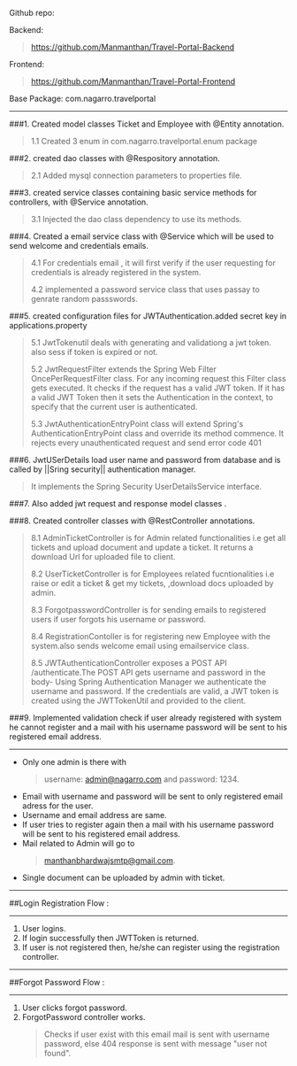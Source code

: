 Github repo:

Backend: 
>https://github.com/Manmanthan/Travel-Portal-Backend

Frontend:
>https://github.com/Manmanthan/Travel-Portal-Frontend

Base Package: com.nagarro.travelportal
_____________________________________________________________________________________________________________________________________________________________________

###1. Created model classes Ticket and Employee with @Entity annotation.
>1.1 Created 3 enum in com.nagarro.travelportal.enum package
	
###2. created dao classes with @Respository annotation.
>2.1 Added mysql connection parameters to properties file.

###3. created service classes containing basic service methods for controllers, with @Service annotation.
>3.1 Injected the dao class dependency to use its methods.

###4. Created a email service class with @Service which will be used to send welcome and credentials emails.
>4.1 For credentials email , it will first verify if the user requesting for credentials is already registered 
	in the system.
> 
>4.2 implemented a password service class that uses passay to genrate random passswords.

###5. created configuration files for JWTAuthentication.added secret key in applications.property

>5.1 JwtTokenutil deals with generating and validationg a jwt token. also sess if token is expired or not.
>
>5.2 JwtRequestFilter extends the Spring Web Filter OncePerRequestFilter class. For any incoming request
		 this Filter class gets executed. It checks if the request has a valid JWT token. If it has a valid JWT 
		 Token then it sets the Authentication in the context, to specify that the current user is authenticated.
>
>5.3 JwtAuthenticationEntryPoint class will extend Spring's AuthenticationEntryPoint class and override its method commence.
 		It rejects every unauthenticated request and send error code 401

###6. JwtUSerDetails load user name and password from database and is called by ||Sring security|| authentication manager.
>It implements the Spring Security UserDetailsService interface. 

###7. Also added jwt request and response model classes .

###8. Created controller classes with @RestController annotations.

>8.1 AdminTicketController is for Admin related functionalities i.e get all tickets and upload document and update a ticket.
		 It returns a download Url for uploaded file to client.
>
>8.2 UserTicketController is for Employees related fucntionalities i.e raise or edit a ticket & get my tickets,
		,download docs uploaded by admin.
>
>8.3 ForgotpasswordController is for sending emails to registered users if user forgots his username or password.
>
>8.4 RegistrationContoller is for registering new Employee with the system.also sends welcome email using emailservice class.
>
>8.5 JWTAuthenticationController exposes a POST API /authenticate.The POST API gets username and password in 
		the body- Using Spring Authentication Manager we authenticate the username and password.
		If the credentials are valid, a JWT token is created using the JWTTokenUtil and provided to the client.
		
###9. Implemented validation check if user already registered with system he cannot register and a mail with his username password will be sent to his registered email address.
 





_________________________________________________________________________________________________________________________________________________________________________________________________________________________________________________________________________________________________________________________________________________________________________________________________________________________________________	

- Only one admin is there with 
  >username: admin@nagarro.com and password: 1234.
- Email with username and password will be sent to only registered email adress for the user.
- Username and email address are same.
- If user tries to register again then a mail with his username password will be sent to his registered email address.
- Mail related to Admin will go to 
  >manthanbhardwajsmtp@gmail.com.
- Single document can be uploaded by admin with ticket.



_________________________________________________________________________________________________________________________________________________________________________________________________________________________



##Login Registration Flow : 
________________________


1. User logins.
2. If login successfully then JWTToken is returned.
3. If user is not registered then, he/she can register using the registration controller.

		

_________________________________________________________________________________________________________________________________________________________________________________________________________________________



##Forgot Password Flow :
________________________

1. User clicks forgot password.
2. ForgotPassword controller works.
   > Checks if user exist with this email
   mail is sent with username password, else
   404 response is sent with message "user not found".
   